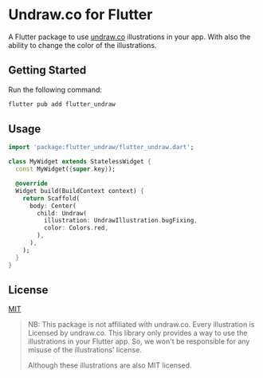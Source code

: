 # Undraw.co for Flutter

A Flutter package to use [undraw.co](https://undraw.co) illustrations in your app. With also the ability to change the color of the illustrations.

## Getting Started

Run the following command:

```bash
flutter pub add flutter_undraw
```

## Usage

```dart
import 'package:flutter_undraw/flutter_undraw.dart';

class MyWidget extends StatelessWidget {
  const MyWidget({super.key});

  @override
  Widget build(BuildContext context) {
    return Scaffold(
      body: Center(
        child: Undraw(
          illustration: UndrawIllustration.bugFixing,
          color: Colors.red,
        ),
      ),
    );
  }
}

```

## License

[MIT](./LICENSE)

> NB: This package is not affiliated with undraw.co. Every illustration is Licensed by undraw.co.
> This library only provides a way to use the illustrations in your Flutter app. So, we won't be
> responsible for any misuse of the illustrations' license.
> 
> Although these illustrations are also MIT licensed.
